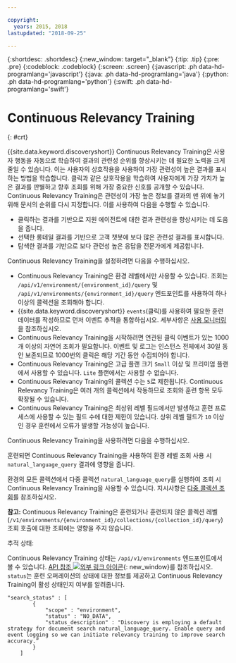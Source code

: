 ```yaml
---

copyright:
  years: 2015, 2018
lastupdated: "2018-09-25"

---
```


{:shortdesc: .shortdesc}
{:new_window: target="_blank"}
{:tip: .tip}
{:pre: .pre}
{:codeblock: .codeblock}
{:screen: .screen}
{:javascript: .ph data-hd-programlang='javascript'}
{:java: .ph data-hd-programlang='java'}
{:python: .ph data-hd-programlang='python'}
{:swift: .ph data-hd-programlang='swift'}

# Continuous Relevancy Training
{: #crt}

{{site.data.keyword.discoveryshort}} Continuous Relevancy Training은 사용자 행동을 자동으로 학습하여 결과의 관련성 순위를 향상시키는 데 필요한 노력을 크게 줄일 수 있습니다. 이는 사용자의 상호작용을 사용하여 가장 관련성이 높은 결과를 표시하는 방법을 학습합니다. 클릭과 같은 상호작용을 학습하여 사용자에게 가장 가치가 높은 결과를 판별하고 향후 조회를 위해 가장 중요한 신호를 공개할 수 있습니다. Continuous Relevancy Training은 관련성이 가장 높은 정보를 결과의 맨 위에 놓기 위해 문서의 순위를 다시 지정합니다. 이를 사용하여 다음을 수행할 수 있습니다.

- 클릭하는 결과를 기반으로 지원 에이전트에 대한 결과 관련성을 향상시키는 데 도움을 줍니다.
- 선택한 롱테일 결과를 기반으로 고객 챗봇에 보다 많은 관련성 결과를 표시합니다. 
- 탐색한 결과를 기반으로 보다 관련성 높은 응답을 전문가에게 제공합니다.

Continuous Relevancy Training을 설정하려면 다음을 수행하십시오.

- Continuous Relevancy Training은 환경 레벨에서만 사용할 수 있습니다. 조회는 `/api/v1/environment/{environment_id}/query` 및 `/api/v1/environments/{environment_id}/query` 엔드포인트를 사용하여 하나 이상의 콜렉션을 조회해야 합니다.
- {{site.data.keyword.discoveryshort}} `events`(클릭)를 사용하여 필요한 훈련 데이터를 작성하므로 먼저 이벤트 추적을 통합하십시오. 세부사항은 [사용 모니터링](/docs/services/discovery/feedback.html#usage)을 참조하십시오. 
- Continuous Relevancy Training을 시작하려면 연관된 클릭 이벤트가 있는 1000개 이상의 자연어 조회가 필요합니다. 이벤트 및 로그는 인스턴스 전체에서 30일 동안 보존되므로 1000번의 클릭은 해당 기간 동안 수집되어야 합니다.
- Continuous Relevancy Training은 고급 플랜 크기 `Small` 이상 및 프리미엄 플랜에서 사용할 수 있습니다. `Lite` 플랜에서는 사용할 수 없습니다.
- Continuous Relevancy Training의 콜렉션 수는 `5`로 제한됩니다. Continuous Relevancy Training은 여러 개의 콜렉션에서 작동하므로 조회와 훈련 항목 모두 확장될 수 있습니다.
- Continuous Relevancy Training은 최상위 레벨 필드에서만 발생하고 훈련 프로세스에 사용할 수 있는 필드 수에 대한 제한이 있습니다. 상위 레벨 필드가 `10` 이상인 경우 훈련에서 오류가 발생할 가능성이 높습니다. 

Continuous Relevancy Training을 사용하려면 다음을 수행하십시오.

훈련되면 Continuous Relevancy Training을 사용하여 환경 레벨 조회 사용 시 `natural_language_query` 결과에 영향을 줍니다. 

환경의 모든 콜렉션에서 다중 콜렉션 `natural_language_query`를 실행하여 조회 시 Continuous Relevancy Training을 사용할 수 있습니다. 지시사항은 [다중 콜렉션 조회](/docs/services/discovery/using.html#multiple-collections)를 참조하십시오.  

**참고:** Continuous Relevancy Training은 훈련되거나 훈련되지 않은 콜렉션 레벨(`/v1/environments/{environment_id}/collections/{collection_id}/query`) 조회 호출에 대한 조회에는 영향을 주지 않습니다. 

추적 상태:

Continuous Relevancy Training 상태는 `/api/v1/environments` 엔드포인트에서 볼 수 있습니다. [API 참조 ![외부 링크 아이콘](../../icons/launch-glyph.svg "외부 링크 아이콘")](https://www.ibm.com/watson/developercloud/discovery/api/v1/curl.html?curl#environments-api){: new_window}를 참조하십시오. `status`는 훈련 오퍼레이션의 상태에 대한 정보를 제공하고 Continuous Relevancy Training이 활성 상태인지 여부를 알려줍니다.

```
"search_status" : [
        {
            "scope" : "environment",
            "status" : "NO_DATA",
            "status_description" : "Discovery is employing a default strategy for document search natural_language_query. Enable query and event logging so we can initiate relevancy training to improve search accuracy.”
        }
    ]
```
